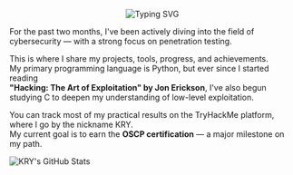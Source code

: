 <p align="center">
  <img src="https://readme-typing-svg.demolab.com?font=Fira+Mono&size=20&pause=1000&color=FFFFFF&center=true&vCenter=true&width=600&lines=Hello%2C+I+am+KRY." alt="Typing SVG" />
</p>

For the past two months, I've been actively diving into the field of cybersecurity — with a strong focus on penetration testing.

This is where I share my projects, tools, progress, and achievements.  
My primary programming language is Python, but ever since I started reading  
**"Hacking: The Art of Exploitation" by Jon Erickson**, I've also begun studying C to deepen my understanding of low-level exploitation.

You can track most of my practical results on the TryHackMe platform, where I go by the nickname <a href="https://tryhackme.com/p/KRY" style="text-decoration: none;">KRY</a>.  
My current goal is to earn the **OSCP certification** — a major milestone on my path.

![KRY's GitHub Stats](https://github-readme-stats.vercel.app/api?username=CyberKRY&show_icons=true&count_private=true&hide_title=true&theme=dark) 


